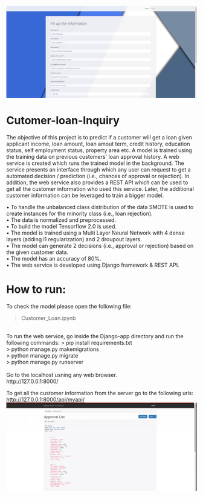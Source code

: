 ![](Django-app/customerLoanUI.PNG?raw=true)
# Cutomer-loan-Inquiry
The objective of this project is to predict if a customer will get a loan given applicant income, loan amount, loan amout term, credit history, education status, self employment status, property area etc. A model is trained using the training data on previous customers' loan approval history. A web service is created which runs the trained model in the background. The service presents an interface through which any user can request to get a automated decision / prediction (i.e., chances of approval or rejection). In addition, the web service also provides a REST API which can be used to get all the customer information who used this service. Later, the additional customer information can be leveraged to train a bigger model. 

• To handle the unbalanced class distribution of the data SMOTE is used to create instances for the minority class (i.e., loan rejection).<br>
• The data is normalized and preprocessed. <br>
• To build the model Tensorflow 2.0 is used. <br>
• The model is trained using a Multi Layer Neural Network with 4 dense layers (adding l1 regularization) and 2 droupout layers. <br>
• The model can generate 2 decisions (i.e., approval or rejection) based on the given customer data. <br>
• The model has an accuracy of 80%. <br>
• The web service is developed using Django framework & REST API. <br>

# How to run:
To check the model please open the following file:
> Customer_Loan.ipynb <br>
<br>
To run the web service, go inside the Django-app directory and run the following commands:
> pip install requirements.txt <br>
> python manage.py makemigrations <br>
> python manage.py migrate<br>
> python manage.py runserver<br>
<br>
Go to the localhost usning any web browser. <br>
http://127.0.0.1:8000/<br>

To get all the customer information from the server go to the following urls: <br>
http://127.0.0.1:8000/api/myapi/ <br>
![](Django-app/getapi.PNG?raw=true)
